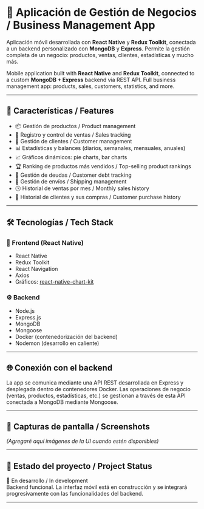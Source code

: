 # 📱 Aplicación de Gestión de Negocios / Business Management App

Aplicación móvil desarrollada con **React Native** y **Redux Toolkit**, conectada a un backend personalizado con **MongoDB** y **Express**. Permite la gestión completa de un negocio: productos, ventas, clientes, estadísticas y mucho más.

Mobile application built with **React Native** and **Redux Toolkit**, connected to a custom **MongoDB + Express** backend via REST API. Full business management app: products, sales, customers, statistics, and more.

---

## 🚀 Características / Features

- 📦 Gestión de productos / Product management  
- 🧾 Registro y control de ventas / Sales tracking  
- 👥 Gestión de clientes / Customer management  
- 📊 Estadísticas y balances (diarios, semanales, mensuales, anuales)  
- 📈 Gráficos dinámicos: pie charts, bar charts  
- 🏆 Ranking de productos más vendidos / Top-selling product rankings  
- 💸 Gestión de deudas / Customer debt tracking  
- 🚚 Gestión de envíos / Shipping management  
- 🕓 Historial de ventas por mes / Monthly sales history  
- 👤 Historial de clientes y sus compras / Customer purchase history  

---

## 🛠️ Tecnologías / Tech Stack

### 🧩 Frontend (React Native)
- React Native  
- Redux Toolkit 
- React Navigation  
- Axios  
- Gráficos: [react-native-chart-kit](https://github.com/indiespirit/react-native-chart-kit)

### ⚙️ Backend
- Node.js  
- Express.js  
- MongoDB  
- Mongoose  
- Docker (contenedorización del backend)  
- Nodemon (desarrollo en caliente)  

---

## 🌐 Conexión con el backend

La app se comunica mediante una API REST desarrollada en Express y desplegada dentro de contenedores Docker. Las operaciones de negocio (ventas, productos, estadísticas, etc.) se gestionan a través de esta API conectada a MongoDB mediante Mongoose.

---

## 📸 Capturas de pantalla / Screenshots

*(Agregaré aquí imágenes de la UI cuando estén disponibles)*

---

## 📌 Estado del proyecto / Project Status

🚧 En desarrollo / In development  
Backend funcional. La interfaz móvil está en construcción y se integrará progresivamente con las funcionalidades del backend.

---
